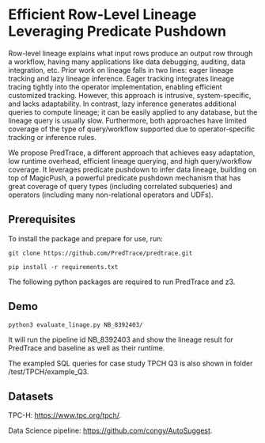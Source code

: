 

 # Efficient Row-Level Lineage Leveraging Predicate Pushdown

 Row-level lineage explains what input rows produce an output row through a workflow, having many applications like data debugging, auditing, data integration, etc. Prior work on lineage falls in two lines: eager lineage tracking and lazy lineage inference. Eager tracking integrates lineage tracing tightly into the operator implementation, enabling efficient customized tracking. However, this approach is intrusive, system-specific, and lacks adaptability. In contrast, lazy inference generates additional queries to compute lineage; it can be easily applied to any database, but the lineage query is usually slow. Furthermore, both approaches have limited coverage of the type of query/workflow supported due to operator-specific tracking or inference rules.

We propose PredTrace, a different approach that achieves easy adaptation, low runtime overhead, efficient lineage querying, and high query/workflow coverage. It leverages predicate pushdown to infer data lineage, building on top of MagicPush, a powerful predicate pushdown mechanism that has great coverage of query types (including correlated subqueries) and operators (including many non-relational operators and UDFs). 

## Prerequisites
To install the package and prepare for use, run:
<pre><code>git clone https://github.com/PredTrace/predtrace.git

pip install -r requirements.txt
</code></pre>

The following python packages are required to run PredTrace and z3.

## Demo

<pre><code>python3 evaluate_linage.py NB_8392403/
</code></pre>
It will run the pipeline id NB_8392403 and show the lineage result for PredTrace and baseline as well as their runtime.

The exampled SQL queries for case study TPCH Q3 is also shown in folder /test/TPCH/example_Q3.

## Datasets
TPC-H: https://www.tpc.org/tpch/.

Data Science pipeline: https://github.com/congy/AutoSuggest.
